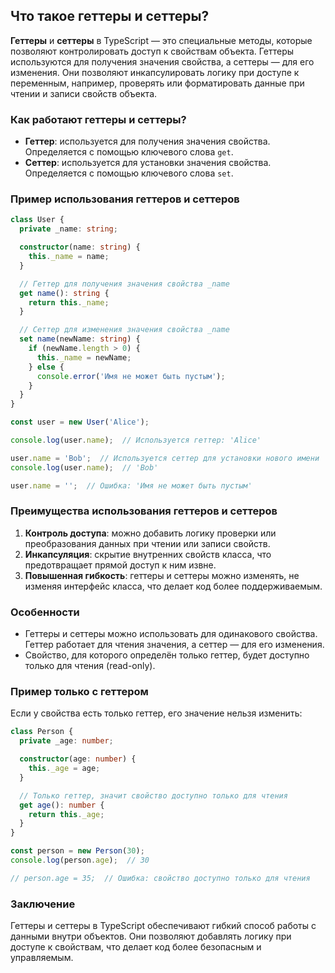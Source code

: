 ## Что такое геттеры и сеттеры?

**Геттеры** и **сеттеры** в TypeScript — это специальные методы, которые позволяют контролировать доступ к свойствам объекта. Геттеры используются для получения значения свойства, а сеттеры — для его изменения. Они позволяют инкапсулировать логику при доступе к переменным, например, проверять или форматировать данные при чтении и записи свойств объекта.

### Как работают геттеры и сеттеры?

- **Геттер**: используется для получения значения свойства. Определяется с помощью ключевого слова `get`.
- **Сеттер**: используется для установки значения свойства. Определяется с помощью ключевого слова `set`.

### Пример использования геттеров и сеттеров

```typescript
class User {
  private _name: string;

  constructor(name: string) {
    this._name = name;
  }

  // Геттер для получения значения свойства _name
  get name(): string {
    return this._name;
  }

  // Сеттер для изменения значения свойства _name
  set name(newName: string) {
    if (newName.length > 0) {
      this._name = newName;
    } else {
      console.error('Имя не может быть пустым');
    }
  }
}

const user = new User('Alice');

console.log(user.name);  // Используется геттер: 'Alice'

user.name = 'Bob';  // Используется сеттер для установки нового имени
console.log(user.name);  // 'Bob'

user.name = '';  // Ошибка: 'Имя не может быть пустым'
```

### Преимущества использования геттеров и сеттеров

1. **Контроль доступа**: можно добавить логику проверки или преобразования данных при чтении или записи свойств.
2. **Инкапсуляция**: скрытие внутренних свойств класса, что предотвращает прямой доступ к ним извне.
3. **Повышенная гибкость**: геттеры и сеттеры можно изменять, не изменяя интерфейс класса, что делает код более поддерживаемым.

### Особенности

- Геттеры и сеттеры можно использовать для одинакового свойства. Геттер работает для чтения значения, а сеттер — для его изменения.
- Свойство, для которого определён только геттер, будет доступно только для чтения (read-only).

### Пример только с геттером

Если у свойства есть только геттер, его значение нельзя изменить:

```typescript
class Person {
  private _age: number;

  constructor(age: number) {
    this._age = age;
  }

  // Только геттер, значит свойство доступно только для чтения
  get age(): number {
    return this._age;
  }
}

const person = new Person(30);
console.log(person.age);  // 30

// person.age = 35;  // Ошибка: свойство доступно только для чтения
```

### Заключение

Геттеры и сеттеры в TypeScript обеспечивают гибкий способ работы с данными внутри объектов. Они позволяют добавлять логику при доступе к свойствам, что делает код более безопасным и управляемым.